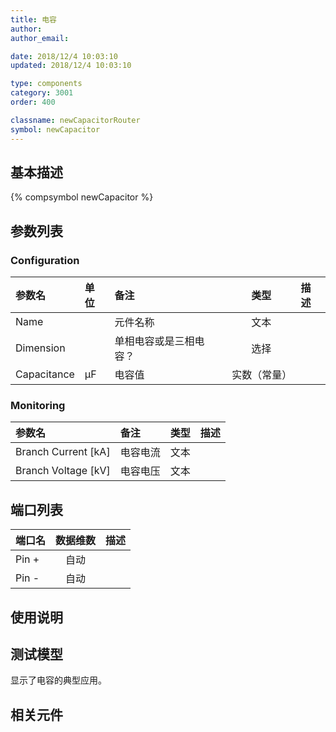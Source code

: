 ```yaml
---
title: 电容
author: 
author_email:

date: 2018/12/4 10:03:10
updated: 2018/12/4 10:03:10

type: components
category: 3001
order: 400

classname: newCapacitorRouter
symbol: newCapacitor
---
```

## 基本描述
{% compsymbol newCapacitor %}

## 参数列表
### Configuration
| 参数名 | 单位 | 备注 | 类型 | 描述 |
| :--- | :--- | :--- | :--: | :--- |
| Name |  | 元件名称 | 文本 |  |
| Dimension |  | 单相电容或是三相电容？ | 选择 |  |
| Capacitance | μF | 电容值 | 实数（常量） |  |

### Monitoring
| 参数名 | 备注 | 类型 | 描述 |
| :--- | :--- | :--: | :--- |
| Branch Current \[kA\] | 电容电流 | 文本 |  |
| Branch Voltage \[kV\] | 电容电压 | 文本 |  |


## 端口列表

| 端口名 | 数据维数 | 描述 |
| :--- | :--:  | :--- |
| Pin + | 自动 | |                   
| Pin - | 自动 | |                   

## 使用说明


## 测试模型
[<test name>](<test link>)显示了电容的典型应用。

## 相关元件


